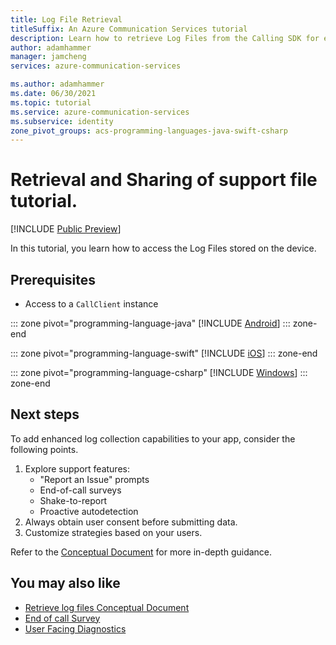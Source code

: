```yaml
---
title: Log File Retrieval
titleSuffix: An Azure Communication Services tutorial
description: Learn how to retrieve Log Files from the Calling SDK for enhanced supportability.
author: adamhammer
manager: jamcheng
services: azure-communication-services

ms.author: adamhammer
ms.date: 06/30/2021
ms.topic: tutorial
ms.service: azure-communication-services
ms.subservice: identity
zone_pivot_groups: acs-programming-languages-java-swift-csharp
---
```


# Retrieval and Sharing of support file tutorial.
[!INCLUDE [Public Preview](../includes/public-preview-include-document.md)]

In this tutorial, you learn how to access the Log Files stored on the device.

## Prerequisites

- Access to a `CallClient` instance

::: zone pivot="programming-language-java"
[!INCLUDE [Android](./includes/log-file-retrieval-android.md)]
::: zone-end

::: zone pivot="programming-language-swift"
[!INCLUDE [iOS](./includes/log-file-retrieval-ios.md)]
::: zone-end

::: zone pivot="programming-language-csharp"
[!INCLUDE [Windows](./includes/log-file-retrieval-windows.md)]
::: zone-end

## Next steps

To add enhanced log collection capabilities to your app, consider the following points.

1. Explore support features: 
   - "Report an Issue" prompts
   - End-of-call surveys
   - Shake-to-report
   - Proactive autodetection
2. Always obtain user consent before submitting data.
3. Customize strategies based on your users.

Refer to the [Conceptual Document](../concepts/voice-video-calling/retrieving-support-files.md) for more in-depth guidance.

## You may also like

- [Retrieve log files Conceptual Document](../concepts/voice-video-calling/retrieving-support-files.md)
- [End of call Survey](./end-of-call-survey-tutorial.md)
- [User Facing Diagnostics](../concepts/voice-video-calling/user-facing-diagnostics.md)